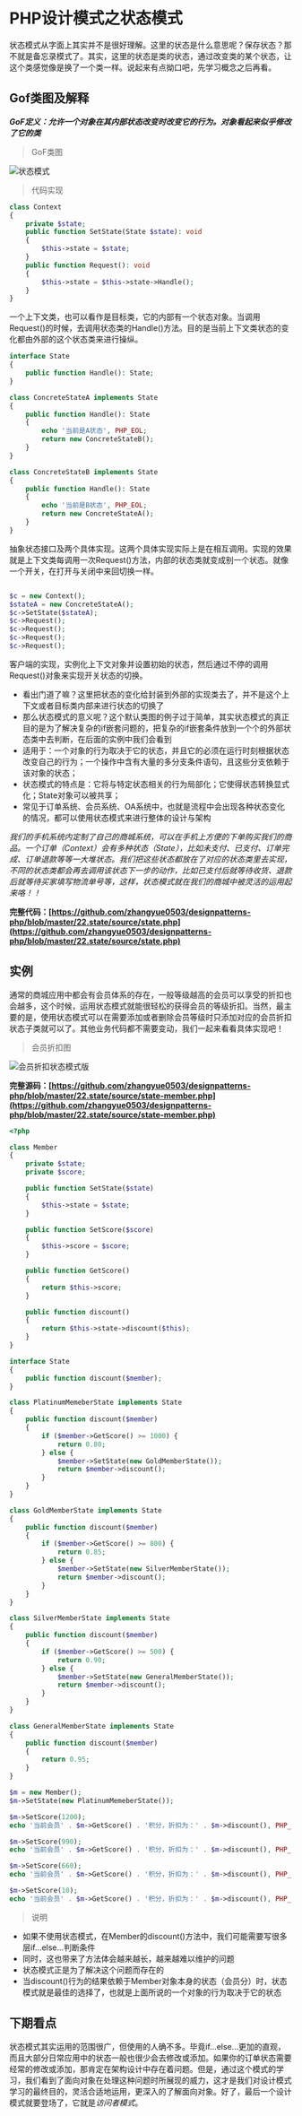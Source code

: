 # PHP设计模式之状态模式

状态模式从字面上其实并不是很好理解。这里的状态是什么意思呢？保存状态？那不就是备忘录模式了。其实，这里的状态是类的状态，通过改变类的某个状态，让这个类感觉像是换了一个类一样。说起来有点拗口吧，先学习概念之后再看。

## Gof类图及解释

***GoF定义：允许一个对象在其内部状态改变时改变它的行为。对象看起来似乎修改了它的类***

> GoF类图

![状态模式](https://raw.githubusercontent.com/zhangyue0503/designpatterns-php/master/22.state/img/state.jpg)


> 代码实现

```php
class Context
{
    private $state;
    public function SetState(State $state): void
    {
        $this->state = $state;
    }
    public function Request(): void
    {
        $this->state = $this->state->Handle();
    }
}
```

一个上下文类，也可以看作是目标类，它的内部有一个状态对象。当调用Request()的时候，去调用状态类的Handle()方法。目的是当前上下文类状态的变化都由外部的这个状态类来进行操纵。

```php
interface State
{
    public function Handle(): State;
}

class ConcreteStateA implements State
{
    public function Handle(): State
    {
        echo '当前是A状态', PHP_EOL;
        return new ConcreteStateB();
    }
}

class ConcreteStateB implements State
{
    public function Handle(): State
    {
        echo '当前是B状态', PHP_EOL;
        return new ConcreteStateA();
    }
}
```

抽象状态接口及两个具体实现。这两个具体实现实际上是在相互调用。实现的效果就是上下文类每调用一次Request()方法，内部的状态类就变成别一个状态。就像一个开关，在打开与关闭中来回切换一样。

```php

$c = new Context();
$stateA = new ConcreteStateA();
$c->SetState($stateA);
$c->Request();
$c->Request();
$c->Request();
$c->Request();

```

客户端的实现，实例化上下文对象并设置初始的状态，然后通过不停的调用Request()对象来实现开关状态的切换。

- 看出门道了嘛？这里把状态的变化给封装到外部的实现类去了，并不是这个上下文或者目标类内部来进行状态的切换了
- 那么状态模式的意义呢？这个默认类图的例子过于简单，其实状态模式的真正目的是为了解决复杂的if嵌套问题的，把复杂的if嵌套条件放到一个个的外部状态类中去判断，在后面的实例中我们会看到
- 适用于：一个对象的行为取决于它的状态，并且它的必须在运行时刻根据状态改变自己的行为；一个操作中含有大量的多分支条件语句，且这些分支依赖于该对象的状态；
- 状态模式的特点是：它将与特定状态相关的行为局部化；它使得状态转换显式化；State对象可以被共享；
- 常见于订单系统、会员系统、OA系统中，也就是流程中会出现各种状态变化的情况，都可以使用状态模式来进行整体的设计与架构

*我们的手机系统内定制了自己的商城系统，可以在手机上方便的下单购买我们的商品。一个订单（Context）会有多种状态（State），比如未支付、已支付、订单完成、订单退款等等一大堆状态。我们把这些状态都放在了对应的状态类里去实现，不同的状态类都会再去调用该状态下一步的动作，比如已支付后就等待收货、退款后就等待买家填写物流单号等，这样，状态模式就在我们的商城中被灵活的运用起来咯！！*

**完整代码：[https://github.com/zhangyue0503/designpatterns-php/blob/master/22.state/source/state.php](https://github.com/zhangyue0503/designpatterns-php/blob/master/22.state/source/state.php)**

## 实例

通常的商城应用中都会有会员体系的存在，一般等级越高的会员可以享受的折扣也会越多，这个时候，运用状态模式就能很轻松的获得会员的等级折扣。当然，最主要的是，使用状态模式可以在需要添加或者删除会员等级时只添加对应的会员折扣状态子类就可以了。其他业务代码都不需要变动，我们一起来看看具体实现吧！

> 会员折扣图

![会员折扣状态模式版](https://raw.githubusercontent.com/zhangyue0503/designpatterns-php/master/22.state/img/state-member.jpg)


**完整源码：[https://github.com/zhangyue0503/designpatterns-php/blob/master/22.state/source/state-member.php](https://github.com/zhangyue0503/designpatterns-php/blob/master/22.state/source/state-member.php)**

```php
<?php

class Member
{
    private $state;
    private $score;

    public function SetState($state)
    {
        $this->state = $state;
    }

    public function SetScore($score)
    {
        $this->score = $score;
    }

    public function GetScore()
    {
        return $this->score;
    }

    public function discount()
    {
        return $this->state->discount($this);
    }
}

interface State
{
    public function discount($member);
}

class PlatinumMemeberState implements State
{
    public function discount($member)
    {
        if ($member->GetScore() >= 1000) {
            return 0.80;
        } else {
            $member->SetState(new GoldMemberState());
            return $member->discount();
        }
    }
}

class GoldMemberState implements State
{
    public function discount($member)
    {
        if ($member->GetScore() >= 800) {
            return 0.85;
        } else {
            $member->SetState(new SilverMemberState());
            return $member->discount();
        }
    }
}

class SilverMemberState implements State
{
    public function discount($member)
    {
        if ($member->GetScore() >= 500) {
            return 0.90;
        } else {
            $member->SetState(new GeneralMemberState());
            return $member->discount();
        }
    }
}

class GeneralMemberState implements State
{
    public function discount($member)
    {
        return 0.95;
    }
}

$m = new Member();
$m->SetState(new PlatinumMemeberState());

$m->SetScore(1200);
echo '当前会员' . $m->GetScore() . '积分，折扣为：' . $m->discount(), PHP_EOL;

$m->SetScore(990);
echo '当前会员' . $m->GetScore() . '积分，折扣为：' . $m->discount(), PHP_EOL;

$m->SetScore(660);
echo '当前会员' . $m->GetScore() . '积分，折扣为：' . $m->discount(), PHP_EOL;

$m->SetScore(10);
echo '当前会员' . $m->GetScore() . '积分，折扣为：' . $m->discount(), PHP_EOL;

```

> 说明

- 如果不使用状态模式，在Member的discount()方法中，我们可能需要写很多层if...else...判断条件
- 同时，这也带来了方法体会越来越长，越来越难以维护的问题
- 状态模式正是为了解决这个问题而存在的
- 当discount()行为的结果依赖于Member对象本身的状态（会员分）时，状态模式就是最佳的选择了，也就是上面所说的一个对象的行为取决于它的状态

## 下期看点

状态模式其实运用的范围很广，但使用的人确不多。毕竟if...else...更加的直观，而且大部分日常应用中的状态一般也很少会去修改或添加。如果你的订单状态需要经常的修改或添加，那肯定在架构设计中存在着问题。但是，通过这个模式的学习，我们看到了面向对象在处理这种问题时所展现的威力，这才是我们对设计模式学习的最终目的，灵活合适地运用，更深入的了解面向对象。好了，最后一个设计模式就要登场了，它就是*访问者模式*。